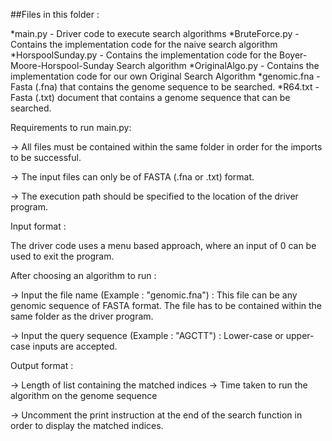 ##Files in this folder : 

*main.py		  - Driver code to execute search algorithms
*BruteForce.py 	  - Contains the implementation code for the naive search algorithm
*HorspoolSunday.py - Contains the implementation code for the Boyer-Moore-Horspool-Sunday Search algorithm
*OriginalAlgo.py	  - Contains the implementation code for our own Original Search Algorithm
*genomic.fna 	  - Fasta (.fna) that contains the genome sequence to be searched.
*R64.txt 	  - Fasta (.txt) document that contains a genome sequence that can be searched.


Requirements to run main.py:

-> All files must be contained within the same folder in order for the imports to be successful.

-> The input files can only be of FASTA (.fna or .txt) format.

-> The execution path should be specified to the location of the driver program.


Input format : 

The driver code uses a menu based approach, where an input of 0 can be used to exit the program.


After choosing an algorithm to run : 

-> Input the file name (Example : "genomic.fna") : This file can be any genomic sequence of FASTA format. The file has to be contained within the same folder as the driver program.

-> Input the query sequence (Example : "AGCTT") : Lower-case or upper-case inputs are accepted.

Output format :

-> Length of list containing the matched indices
-> Time taken to run the algorithm on the genome sequence

-> Uncomment the print instruction at the end of the search function in order to display the matched indices.











